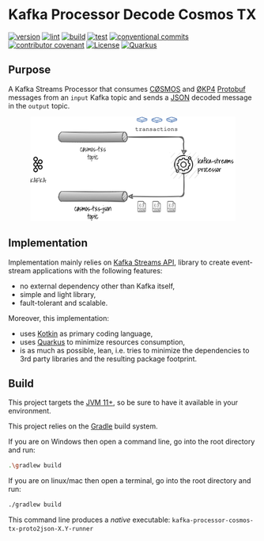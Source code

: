 # Kafka Processor Decode Cosmos TX

[![version](https://img.shields.io/github/v/release/okp4/kafka-processor-cosmos-tx-proto2json?style=for-the-badge&logo=github)](https://github.com/okp4/kafka-processor-cosmos-tx-proto2json/releases)
[![lint](https://img.shields.io/github/workflow/status/okp4/kafka-processor-cosmos-tx-proto2json/Lint?label=lint&style=for-the-badge&logo=github)](https://github.com/okp4/kafka-processor-cosmos-tx-proto2json/actions/workflows/lint.yml)
[![build](https://img.shields.io/github/workflow/status/okp4/kafka-processor-cosmos-tx-proto2json/Build?label=build&style=for-the-badge&logo=github)](https://github.com/okp4/kafka-processor-cosmos-tx-proto2json/actions/workflows/build.yml)
[![test](https://img.shields.io/github/workflow/status/okp4/kafka-processor-cosmos-tx-proto2json/Test?label=test&style=for-the-badge&logo=github)](https://github.com/okp4/kafka-processor-cosmos-tx-proto2json/actions/workflows/test.yml)
[![conventional commits](https://img.shields.io/badge/Conventional%20Commits-1.0.0-yellow.svg?style=for-the-badge&logo=github)](https://conventionalcommits.org)
[![contributor covenant](https://img.shields.io/badge/Contributor%20Covenant-2.1-4baaaa.svg?style=for-the-badge&logo=github)](https://github.com/okp4/.github/blob/main/CODE_OF_CONDUCT.md)
[![License](https://img.shields.io/badge/License-BSD_3--Clause-blue.svg?style=for-the-badge&logo=github)](https://opensource.org/licenses/BSD-3-Clause)
[![Quarkus](https://img.shields.io/badge/Quarkus-1A2C34?logo=quarkus&logoColor=4695EB&style=for-the-badge&logo=github)](https://quarkus.io)

## Purpose

A Kafka Streams Processor that consumes [CØSMOS](https://github.com/cosmos/cosmos-sdk) and [ØKP4](https://github.com/okp4/okp4d)
[Protobuf](https://developers.google.com/protocol-buffers) messages from an `input` Kafka topic and sends a [JSON](https://www.json.org/json-en.html)
decoded message in the `output` topic.

<p align="center">
  <img src="./docs/overview.png">
</p>

## Implementation

Implementation mainly relies on [Kafka Streams API](https://kafka.apache.org/documentation/streams), library to create
event-stream applications with the following features:

- no external dependency other than Kafka itself,
- simple and light library,
- fault-tolerant and scalable.

Moreover, this implementation:

- uses [Kotkin](https://kotlinlang.org/) as primary coding language,
- uses [Quarkus](https://quarkus.io/) to minimize resources consumption,
- is as much as possible, lean, i.e. tries to minimize the dependencies to 3rd party libraries and the resulting package
  footprint.

## Build

This project targets the [JVM 11+](https://openjdk.java.net/), so be sure to have it available in your environment.

This project relies on the [Gradle](https://gradle.org/) build system.

If you are on Windows then open a command line, go into the root directory and run:

```sh
.\gradlew build
```

If you are on linux/mac then open a terminal, go into the root directory and run:

```sh
./gradlew build
```

This command line produces a _native_ executable: `kafka-processor-cosmos-tx-proto2json-X.Y-runner`
